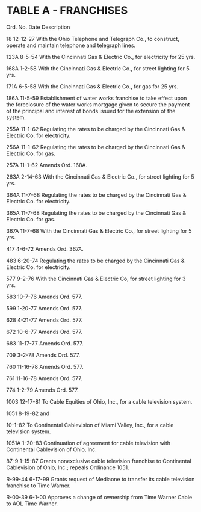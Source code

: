 TABLE A - FRANCHISES
====================

Ord. No. Date Description

18 12-12-27 With the Ohio Telephone and Telegraph Co., to construct,
operate and maintain telephone and telegraph lines.

123A 8-5-54 With the Cincinnati Gas & Electric Co., for electricity for
25 yrs.

168A 1-2-58 With the Cincinnati Gas & Electric Co., for street lighting
for 5 yrs.

171A 6-5-58 With the Cincinnati Gas & Electric Co., for gas for 25 yrs.

186A 11-5-59 Establishment of water works franchise to take effect upon
the foreclosure of the water works mortgage given to secure the payment
of the principal and interest of bonds issued for the extension of the
system.

255A 11-1-62 Regulating the rates to be charged by the Cincinnati Gas &
Electric Co. for electricity.

256A 11-1-62 Regulating the rates to be charged by the Cincinnati Gas &
Electric Co. for gas.

257A 11-1-62 Amends Ord. 168A.

263A 2-14-63 With the Cincinnati Gas & Electric Co., for street lighting
for 5 yrs.

364A 11-7-68 Regulating the rates to be charged by the Cincinnati Gas &
Electric Co. for electricity.

365A 11-7-68 Regulating the rates to be charged by the Cincinnati Gas &
Electric Co. for gas.

367A 11-7-68 With the Cincinnati Gas & Electric Co., for street lighting
for 5 yrs.

417 4-6-72 Amends Ord. 367A.

483 6-20-74 Regulating the rates to be charged by the Cincinnati Gas &
Electric Co. for electricity.

577 9-2-76 With the Cincinnati Gas & Electric Co, for street lighting
for 3 yrs.

583 10-7-76 Amends Ord. 577.

599 1-20-77 Amends Ord. 577.

628 4-21-77 Amends Ord. 577.

672 10-6-77 Amends Ord. 577.

683 11-17-77 Amends Ord. 577.

709 3-2-78 Amends Ord. 577.

760 11-16-78 Amends Ord. 577.

761 11-16-78 Amends Ord. 577.

774 1-2-79 Amends Ord. 577.

1003 12-17-81 To Cable Equities of Ohio, Inc., for a cable television
system.

1051 8-19-82 and

10-1-82 To Continental Cablevision of Miami Valley, Inc., for a cable
television system.

1051A 1-20-83 Continuation of agreement for cable television with
Continental Cablevision of Ohio, Inc.

87-9 1-15-87 Grants nonexclusive cable television franchise to
Continental Cablevision of Ohio, Inc.; repeals Ordinance 1051.

R-99-44 6-17-99 Grants request of Mediaone to transfer its cable
television franchise to Time Warner.

R-00-39 6-1-00 Approves a change of ownership from Time Warner Cable to
AOL Time Warner.
